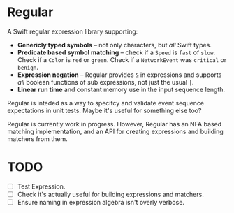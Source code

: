 # Regular

A Swift regular expression library supporting: 

* **Genericly typed symbols** – not only characters, but _all_ Swift types.
* **Predicate based symbol matching** – check if a `Speed` is `fast` of `slow`. Check if a `Color` is `red` or `green`. Check if a 
`NetworkEvent` was `critical` or `benign`.
* **Expression negation** – Regular provides `&` in expressions and supports _all_ boolean functions of sub expressions, not just the usual
`|`.
* **Linear run time** and constant memory use in the input sequence length.

Regular is inteded as a way to specifcy and validate event sequence expectations in unit tests. Maybe it's useful for something else too? 

Regular is currently work in progress. However, Regular has an NFA based matching implementation, and an API for creating expressions 
and building matchers from them.

# TODO
- [ ] Test Expression. 
- [ ] Check it's actually useful for building expressions and matchers.
- [ ] Ensure naming in expression algebra isn't overly verbose.
